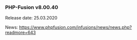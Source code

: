 ### PHP-Fusion v8.00.40
Release date: 25.03.2020

News: https://www.phpfusion.com/infusions/news/news.php?readmore=643
